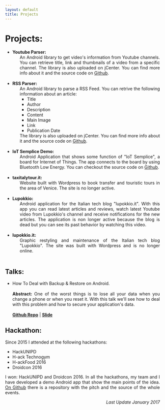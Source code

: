 ```yaml
---
layout: default
title: Projects
---
```


<div class="post" align="justify">
	<h1 class="pageTitle">Projects:</h1>
<p>
<ul>
	<!--<li><b>Think Tank:</b> - <i>Actually working on it</i>
	 		<ul style="list-style-type: none;">
				<li>Android and Web developer of the project Think Tank. It's a service for educational purpose, in particular for booking private lessons. You can found more information (in Italian) on the <a>href="" target="blank">website.</li><br>
			</ul>
	</li> -->
	<li><b>Youtube Parser:</b>
			<ul style="list-style-type: none;">
				<li>
				An Android library to get video's information from Youtube channels. You can retrieve title, link and thumbnails of a video from a specific channel.
				The library is also uploaded on jCenter. You can find more info about it and the source code on <a href="https://github.com/prof18/YoutubeParser" target="blank">Github</a>.</li><br>
			</ul>
	</li>
	<li><b>RSS Parser:</b>
			<ul style="list-style-type: none;">
				<li>An Android library to parse a RSS Feed. You can retrive the following information about an article:
				<ul>
				<li> Title
				<li> Author
				<li> Description
				<li> Content
				<li> Main Image
				<li> Link
				<li> Publication Date
				</ul>The library is also uploaded on jCenter. You can find more info about it and the source code on <a href="https://github.com/prof18/RSS-Parser" target="blank">Github</a>.</li><br>
			</ul>
	</li>
	<li><b>IoT Semplice Demo:</b>
	 		<ul style="list-style-type: none;">
				<li>Android Application that shows some function of "IoT Semplice", a board for Internet of Things. The app connects to the board by using Bluetooth Low Energy. You can checkout the source code on <a href="https://github.com/prof18/IoTSempliceDemo" target="blank">Github</a>.</li>
			</ul> <br>
	</li>
	<li><b>taxitalytour.it:</b>
	 		<ul style="list-style-type: none;">
				<li>Website built with Wordpress to book transfer and touristic tours in the area of Venice. The site is no longer active.</li>
			</ul> <br>
	</li>
	<li><b>Lupokkio:</b>
	 		<ul style="list-style-type: none;">
				<li>Android application for the Italian tech blog "lupokkio.it". With this app you can read latest articles and reviews, watch latest Youtube video from Lupokkio's channel and receive notifications for the new articles. The application is non longer active because the blog is dead but you can see its past behavior by watching this video.</li>
			</ul> <br>
	</li>
	<li><b>lupokkio.it:</b>
	 		<ul style="list-style-type: none;">
				<li>Graphic restyling and maintenance of the Italian tech blog "Lupokkio". The site was built with Wordpress and is no longer online.</li>
			</ul> <br>
	</li>
</ul>
 </p>

<h2>Talks:</h2>
<p>
	<ul>
		<li>How To Deal with Backup &amp; Restore on Android. <br> <br>
				<b>Abstract:</b> One of the worst things is to lose all your data when you change a phone or when you reset it. With this talk we'll see how to deal with this problem and how to secure your application's data. <br> <br>
			<a href="https://github.com/prof18/Database-Backup-Restore" target="blank"><b>Github Repo</b></a> | <a href="https://speakerdeck.com/prof18/how-to-deal-with-backup-and-restore-on-android-1" target="blank"><b>Slide</b></a>
		</li>
	</ul>
</p>

 <h2>Hackathon: </h2>
 <p> Since 2015 I attended at the following hackathons:
	<ul>
		<li>HackUNIPD</li>
		<li>H-ack Technogym </li>
		<li>H-ackFood 2016 </li>
		<li>Droidcon 2016 </li>
	</ul>
	I won: HackUNIPD and Droidcon 2016.
	In all the hackathons, my team and I have developed a demo Android app that show the main points of the idea. <a href="https://github.com/prof18/Hackathon" target="blank">On Github</a> there is a repository with the pitch and the source of the whole events.
 </p>
</div>

<div style="text-align: right"> <i>Last Update January 2017</i> </div>
